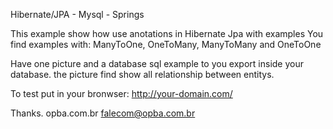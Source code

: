 Hibernate/JPA - Mysql - Springs

This example show how use anotations in Hibernate Jpa with examples 
You find examples with: ManyToOne, OneToMany, ManyToMany and OneToOne

Have one picture and a database sql example to you export inside your database.
the picture find show all relationship between entitys.

To test put in your bronwser: http://your-domain.com/

Thanks.
opba.com.br
falecom@opba.com.br